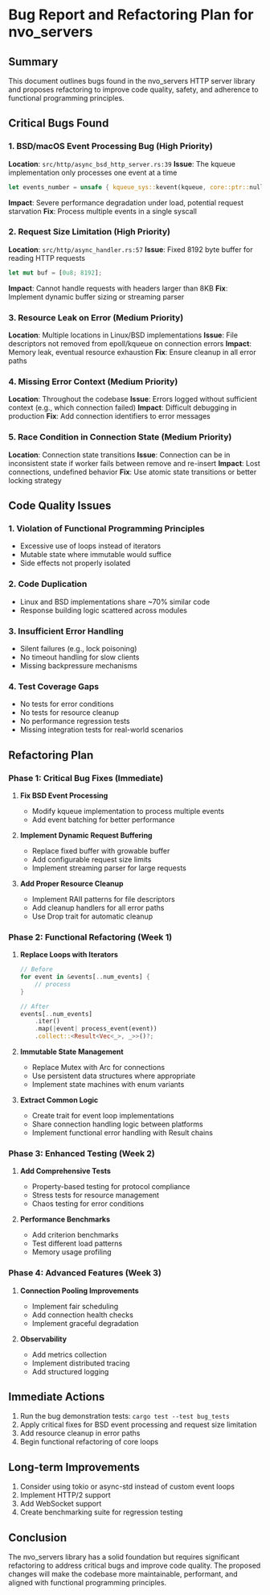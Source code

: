 # Bug Report and Refactoring Plan for nvo_servers

## Summary
This document outlines bugs found in the nvo_servers HTTP server library and proposes refactoring to improve code quality, safety, and adherence to functional programming principles.

## Critical Bugs Found

### 1. **BSD/macOS Event Processing Bug** (High Priority)
**Location**: `src/http/async_bsd_http_server.rs:39`
**Issue**: The kqueue implementation only processes one event at a time
```rust
let events_number = unsafe { kqueue_sys::kevent(kqueue, core::ptr::null(), 0, &mut kevent, 1, core::ptr::null()) };
```
**Impact**: Severe performance degradation under load, potential request starvation
**Fix**: Process multiple events in a single syscall

### 2. **Request Size Limitation** (High Priority)
**Location**: `src/http/async_handler.rs:57`
**Issue**: Fixed 8192 byte buffer for reading HTTP requests
```rust
let mut buf = [0u8; 8192];
```
**Impact**: Cannot handle requests with headers larger than 8KB
**Fix**: Implement dynamic buffer sizing or streaming parser

### 3. **Resource Leak on Error** (Medium Priority)
**Location**: Multiple locations in Linux/BSD implementations
**Issue**: File descriptors not removed from epoll/kqueue on connection errors
**Impact**: Memory leak, eventual resource exhaustion
**Fix**: Ensure cleanup in all error paths

### 4. **Missing Error Context** (Medium Priority)
**Location**: Throughout the codebase
**Issue**: Errors logged without sufficient context (e.g., which connection failed)
**Impact**: Difficult debugging in production
**Fix**: Add connection identifiers to error messages

### 5. **Race Condition in Connection State** (Medium Priority)
**Location**: Connection state transitions
**Issue**: Connection can be in inconsistent state if worker fails between remove and re-insert
**Impact**: Lost connections, undefined behavior
**Fix**: Use atomic state transitions or better locking strategy

## Code Quality Issues

### 1. **Violation of Functional Programming Principles**
- Excessive use of loops instead of iterators
- Mutable state where immutable would suffice
- Side effects not properly isolated

### 2. **Code Duplication**
- Linux and BSD implementations share ~70% similar code
- Response building logic scattered across modules

### 3. **Insufficient Error Handling**
- Silent failures (e.g., lock poisoning)
- No timeout handling for slow clients
- Missing backpressure mechanisms

### 4. **Test Coverage Gaps**
- No tests for error conditions
- No tests for resource cleanup
- No performance regression tests
- Missing integration tests for real-world scenarios

## Refactoring Plan

### Phase 1: Critical Bug Fixes (Immediate)

1. **Fix BSD Event Processing**
   - Modify kqueue implementation to process multiple events
   - Add event batching for better performance

2. **Implement Dynamic Request Buffering**
   - Replace fixed buffer with growable buffer
   - Add configurable request size limits
   - Implement streaming parser for large requests

3. **Add Proper Resource Cleanup**
   - Implement RAII patterns for file descriptors
   - Add cleanup handlers for all error paths
   - Use Drop trait for automatic cleanup

### Phase 2: Functional Refactoring (Week 1)

1. **Replace Loops with Iterators**
   ```rust
   // Before
   for event in &events[..num_events] {
       // process
   }
   
   // After
   events[..num_events]
       .iter()
       .map(|event| process_event(event))
       .collect::<Result<Vec<_>, _>>()?;
   ```

2. **Immutable State Management**
   - Replace Mutex<HashMap> with Arc<DashMap> for connections
   - Use persistent data structures where appropriate
   - Implement state machines with enum variants

3. **Extract Common Logic**
   - Create trait for event loop implementations
   - Share connection handling logic between platforms
   - Implement functional error handling with Result chains

### Phase 3: Enhanced Testing (Week 2)

1. **Add Comprehensive Tests**
   - Property-based testing for protocol compliance
   - Stress tests for resource management
   - Chaos testing for error conditions

2. **Performance Benchmarks**
   - Add criterion benchmarks
   - Test different load patterns
   - Memory usage profiling

### Phase 4: Advanced Features (Week 3)

1. **Connection Pooling Improvements**
   - Implement fair scheduling
   - Add connection health checks
   - Implement graceful degradation

2. **Observability**
   - Add metrics collection
   - Implement distributed tracing
   - Add structured logging

## Immediate Actions

1. Run the bug demonstration tests: `cargo test --test bug_tests`
2. Apply critical fixes for BSD event processing and request size limitation
3. Add resource cleanup in error paths
4. Begin functional refactoring of core loops

## Long-term Improvements

1. Consider using tokio or async-std instead of custom event loops
2. Implement HTTP/2 support
3. Add WebSocket support
4. Create benchmarking suite for regression testing

## Conclusion

The nvo_servers library has a solid foundation but requires significant refactoring to address critical bugs and improve code quality. The proposed changes will make the codebase more maintainable, performant, and aligned with functional programming principles.